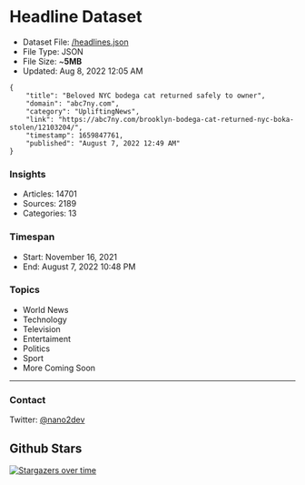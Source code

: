 # Headline Dataset

- Dataset File: [/headlines.json](https://raw.githubusercontent.com/fwd/news/master/headlines.json) 
- File Type: JSON
- File Size: ~**5MB**
- Updated: Aug 8, 2022 12:05 AM

```
{
    "title": "Beloved NYC bodega cat returned safely to owner",
    "domain": "abc7ny.com",
    "category": "UpliftingNews",
    "link": "https://abc7ny.com/brooklyn-bodega-cat-returned-nyc-boka-stolen/12103204/",
    "timestamp": 1659847761,
    "published": "August 7, 2022 12:49 AM"
}
```

### Insights

- Articles: 14701
- Sources: 2189
- Categories: 13

### Timespan

- Start: November 16, 2021
- End: August 7, 2022 10:48 PM

### Topics

- World News
- Technology
- Television
- Entertaiment
- Politics
- Sport
- More Coming Soon

---

### Contact 

Twitter: [@nano2dev](https://twitter.com/nano2dev)

## Github Stars

[![Stargazers over time](https://starchart.cc/fwd/news.svg)](https://starchart.cc/fwd/news)
	